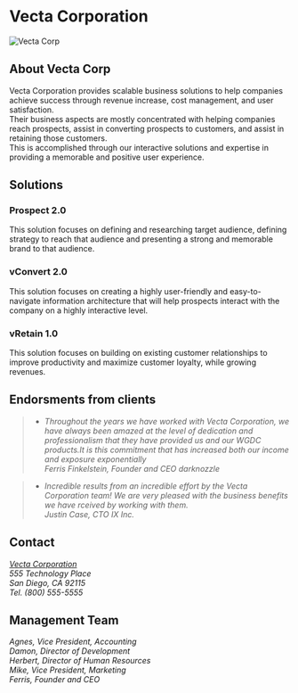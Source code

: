 # Vecta Corporation 
 

![Vecta Corp][VectaC]

## About Vecta Corp
Vecta Corporation provides scalable business solutions to help companies achieve success through revenue increase, cost management, and user satisfaction.  
Their business aspects are mostly concentrated with helping companies reach prospects, assist in converting prospects to customers, and assist in retaining those customers.  
This is accomplished through our interactive solutions and expertise in providing a memorable and positive user experience. 
 
## Solutions


### Prospect 2.0
This solution focuses on defining and researching target audience, defining strategy to reach that audience and presenting a strong and memorable brand to that audience.

### vConvert 2.0
This solution focuses on creating a highly user-friendly and easy-to-navigate information architecture that will help prospects interact with the company on a highly interactive level.

### vRetain 1.0
This solution focuses on building on existing customer relationships to improve productivity and maximize customer loyalty, while growing revenues.

## Endorsments from clients
> + _Throughout the years we have worked with Vecta Corporation, we have always been amazed at the level of dedication and professionalism that they have provided us and our WGDC products.It is this commitment that has increased both our income and exposure exponentially  
Ferris Finkelstein, Founder and CEO darknozzle_

> + _Incredible results from an incredible effort by the Vecta Corporation team! We are very pleased with the business benefits we have rceived by working with them.  
Justin Case, CTO IX Inc._  


## Contact 

_[Vecta Corporation](https://acw-group.com.hk/acw_distribution/events/VectaCorp/aboutus.htm)  
555 Technology Place  
San Diego, CA 92115  
Tel. (800) 555-5555_

## Management Team

_Agnes, Vice President, Accounting  
Damon, Director of Development  
Herbert, Director of Human Resources  
Mike, Vice President, Marketing  
Ferris, Founder and CEO_

[VectaC]: https://acw-group.com.hk/acw_distribution/events/VectaCorp/Images/header.gif




